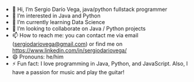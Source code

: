 - 👋 Hi, I’m Sergio Darío Vega, java/python fullstack programmer
- 👀 I’m interested in Java and Python
- 🌱 I’m currently learning Data Science
- 💞️ I’m looking to collaborate on Java / Python projects
- 📫 How to reach me: you can contact me via email (sergiodariovega@gmail.com) or find me on https://www.linkedin.com/in/sergiodariovega/
- 😄 Pronouns: he/him
- ⚡ Fun fact: I love programming in Java, Python, and JavaScript. Also, I have a passion for music and play the guitar!


